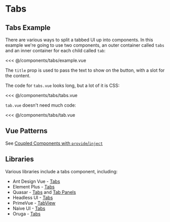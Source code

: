 <script setup>
import TabsExample from './tabs/example.vue'
</script>
# Tabs

## Tabs Example

There are various ways to split a tabbed UI up into components. In this example we're going to use two components, an outer container called `tabs` and an inner container for each child called `tab`:

<<< @/components/tabs/example.vue

<live-example>
  <tabs-example />
</live-example>

The `title` prop is used to pass the text to show on the button, with a slot for the content.

The code for `tabs.vue` looks long, but a lot of it is CSS:

<<< @/components/tabs/tabs.vue

`tab.vue` doesn't need much code:

<<< @/components/tabs/tab.vue

## Vue Patterns

See [Coupled Components with `provide`/`inject`](../patterns/coupled-components-with-provide-inject.html)

<!--
## Missing Functionality

## Related Components
-->

## Libraries

Various libraries include a tabs component, including:

- Ant Design Vue - [Tabs](https://2x.antdv.com/components/tabs)
- Element Plus - [Tabs](https://element-plus.org/en-US/component/tabs.html)
- Quasar - [Tabs](https://quasar.dev/vue-components/tabs) and [Tab Panels](https://quasar.dev/vue-components/tab-panels)
- Headless UI - [Tabs](https://headlessui.dev/vue/tabs)
- PrimeVue - [TabView](https://primefaces.org/primevue/showcase/#/tabview)
- Naive UI - [Tabs](https://www.naiveui.com/en-US/os-theme/components/tabs)
- Oruga - [Tabs](https://oruga.io/components/Tabs.html)
